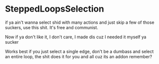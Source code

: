 # SteppedLoopsSelection
if ya ain't wanna select shid with many actions and just skip a few of those suckers, use this shit. It's free and communist.

Now if ya don't like it, I don't care, I made dis cuz I needed it myself ya sucker


Works best if you just select a single edge, don't be a dumbass and select an entire loop, the shit does it for you and all cuz its an addon remember?
